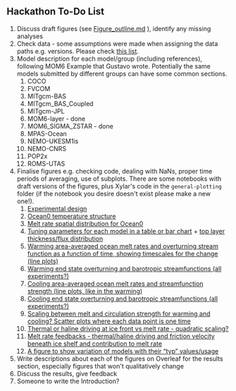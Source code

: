 ## Hackathon To-Do List

1. Discuss draft figures (see [Figure_outline.md](https://github.com/misomip/isomip-plus/blob/main/Figure_outline.md) ), identify any missing analyses
2. Check data - some assumptions were made when assigning the data paths e.g. versions. Please check [this list](https://github.com/misomip/isomip-plus/blob/main/notebooks/file-pointers/DataInformation.md). 
3. Model description for each model/group (including references), following MOM6 Example that Gustavo wrote. Potentially the same models submitted by different groups can have some common sections.
    1. COCO
    2. FVCOM
    3. MITgcm-BAS
    4. MITgcm_BAS_Coupled
    5. MITgcm-JPL
    6. MOM6-layer - done
    7. MOM6_SIGMA_ZSTAR - done
    8. MPAS-Ocean
    9. NEMO-UKESM1is
    10. NEMO-CNRS
    11. POP2x
    12. ROMS-UTAS
4. Finalise figures e.g. checking code, dealing with NaNs, proper time periods of averaging, use of subplots. There are some notebooks with draft versions of the figures, plus Xylar's code in the `general-plotting` folder (if the notebook you desire doesn't exist please make a new one!).
    1. [Experimental design](https://github.com/misomip/isomip-plus/issues/2)
    2. [Ocean0 temperature structure ](https://github.com/misomip/isomip-plus/issues/12)
    3. [Melt rate spatial distribution for Ocean0](https://github.com/misomip/isomip-plus/issues/3)
    4. [Tuning parameters for each model in a table or bar chart](https://github.com/misomip/isomip-plus/issues/4) + [top layer thickness/flux distribution](https://github.com/misomip/isomip-plus/issues/11)
    5. [Warming area-averaged ocean melt rates and overturning stream function as a function of time, showing timescales for the change (line plots)](https://github.com/misomip/isomip-plus/issues/5)
    6. [Warming end state overturning and barotropic streamfunctions (all experiments?)](https://github.com/misomip/isomip-plus/issues/6)
    7. [Cooling area-averaged ocean melt rates and streamfunction strength (line plots, like in the warming)](https://github.com/misomip/isomip-plus/issues/5)
    8. [Cooling end state overturning and barotropic streamfunctions (all experiments?)](https://github.com/misomip/isomip-plus/issues/6)
    9. [Scaling between melt and circulation strength for warming and cooling? Scatter plots where each data point is one time](https://github.com/misomip/isomip-plus/issues/7)
    10. [Thermal or haline driving at ice front vs melt rate - quadratic scaling?](https://github.com/misomip/isomip-plus/issues/8)
    11. [Melt rate feedbacks - thermal/haline driving and friction velocity beneath ice shelf and contribution to melt rate](https://github.com/misomip/isomip-plus/issues/9)
    12. [A figure to show variation of models with their “typ” values/usage](https://github.com/misomip/isomip-plus/issues/10)
6. Write descriptions about each of the figures on Overleaf for the results section, especially figures that won't qualitatively change
7. Discuss the results, give feedback
8. Someone to write the Introduction?
